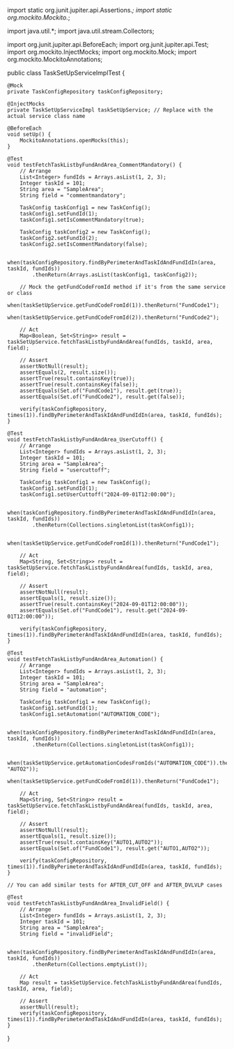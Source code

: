 import static org.junit.jupiter.api.Assertions.*;
import static org.mockito.Mockito.*;

import java.util.*;
import java.util.stream.Collectors;

import org.junit.jupiter.api.BeforeEach;
import org.junit.jupiter.api.Test;
import org.mockito.InjectMocks;
import org.mockito.Mock;
import org.mockito.MockitoAnnotations;

public class TaskSetUpServiceImplTest {

    @Mock
    private TaskConfigRepository taskConfigRepository;

    @InjectMocks
    private TaskSetUpServiceImpl taskSetUpService; // Replace with the actual service class name

    @BeforeEach
    void setUp() {
        MockitoAnnotations.openMocks(this);
    }

    @Test
    void testFetchTaskListbyFundAndArea_CommentMandatory() {
        // Arrange
        List<Integer> fundIds = Arrays.asList(1, 2, 3);
        Integer taskId = 101;
        String area = "SampleArea";
        String field = "commentmandatory";

        TaskConfig taskConfig1 = new TaskConfig();
        taskConfig1.setFundId(1);
        taskConfig1.setIsCommentMandatory(true);

        TaskConfig taskConfig2 = new TaskConfig();
        taskConfig2.setFundId(2);
        taskConfig2.setIsCommentMandatory(false);

        when(taskConfigRepository.findByPerimeterAndTaskIdAndFundIdIn(area, taskId, fundIds))
            .thenReturn(Arrays.asList(taskConfig1, taskConfig2));

        // Mock the getFundCodeFromId method if it's from the same service or class
        when(taskSetUpService.getFundCodeFromId(1)).thenReturn("FundCode1");
        when(taskSetUpService.getFundCodeFromId(2)).thenReturn("FundCode2");

        // Act
        Map<Boolean, Set<String>> result = taskSetUpService.fetchTaskListbyFundAndArea(fundIds, taskId, area, field);

        // Assert
        assertNotNull(result);
        assertEquals(2, result.size());
        assertTrue(result.containsKey(true));
        assertTrue(result.containsKey(false));
        assertEquals(Set.of("FundCode1"), result.get(true));
        assertEquals(Set.of("FundCode2"), result.get(false));

        verify(taskConfigRepository, times(1)).findByPerimeterAndTaskIdAndFundIdIn(area, taskId, fundIds);
    }

    @Test
    void testFetchTaskListbyFundAndArea_UserCutoff() {
        // Arrange
        List<Integer> fundIds = Arrays.asList(1, 2, 3);
        Integer taskId = 101;
        String area = "SampleArea";
        String field = "usercuttoff";

        TaskConfig taskConfig1 = new TaskConfig();
        taskConfig1.setFundId(1);
        taskConfig1.setUserCuttoff("2024-09-01T12:00:00");

        when(taskConfigRepository.findByPerimeterAndTaskIdAndFundIdIn(area, taskId, fundIds))
            .thenReturn(Collections.singletonList(taskConfig1));

        when(taskSetUpService.getFundCodeFromId(1)).thenReturn("FundCode1");

        // Act
        Map<String, Set<String>> result = taskSetUpService.fetchTaskListbyFundAndArea(fundIds, taskId, area, field);

        // Assert
        assertNotNull(result);
        assertEquals(1, result.size());
        assertTrue(result.containsKey("2024-09-01T12:00:00"));
        assertEquals(Set.of("FundCode1"), result.get("2024-09-01T12:00:00"));

        verify(taskConfigRepository, times(1)).findByPerimeterAndTaskIdAndFundIdIn(area, taskId, fundIds);
    }

    @Test
    void testFetchTaskListbyFundAndArea_Automation() {
        // Arrange
        List<Integer> fundIds = Arrays.asList(1, 2, 3);
        Integer taskId = 101;
        String area = "SampleArea";
        String field = "automation";

        TaskConfig taskConfig1 = new TaskConfig();
        taskConfig1.setFundId(1);
        taskConfig1.setAutomation("AUTOMATION_CODE");

        when(taskConfigRepository.findByPerimeterAndTaskIdAndFundIdIn(area, taskId, fundIds))
            .thenReturn(Collections.singletonList(taskConfig1));

        when(taskSetUpService.getAutomationCodesFromIds("AUTOMATION_CODE")).thenReturn(Arrays.asList("AUTO1", "AUTO2"));
        when(taskSetUpService.getFundCodeFromId(1)).thenReturn("FundCode1");

        // Act
        Map<String, Set<String>> result = taskSetUpService.fetchTaskListbyFundAndArea(fundIds, taskId, area, field);

        // Assert
        assertNotNull(result);
        assertEquals(1, result.size());
        assertTrue(result.containsKey("AUTO1,AUTO2"));
        assertEquals(Set.of("FundCode1"), result.get("AUTO1,AUTO2"));

        verify(taskConfigRepository, times(1)).findByPerimeterAndTaskIdAndFundIdIn(area, taskId, fundIds);
    }

    // You can add similar tests for AFTER_CUT_OFF and AFTER_DVLVLP cases

    @Test
    void testFetchTaskListbyFundAndArea_InvalidField() {
        // Arrange
        List<Integer> fundIds = Arrays.asList(1, 2, 3);
        Integer taskId = 101;
        String area = "SampleArea";
        String field = "invalidField";

        when(taskConfigRepository.findByPerimeterAndTaskIdAndFundIdIn(area, taskId, fundIds))
            .thenReturn(Collections.emptyList());

        // Act
        Map result = taskSetUpService.fetchTaskListbyFundAndArea(fundIds, taskId, area, field);

        // Assert
        assertNull(result);
        verify(taskConfigRepository, times(1)).findByPerimeterAndTaskIdAndFundIdIn(area, taskId, fundIds);
    }
}